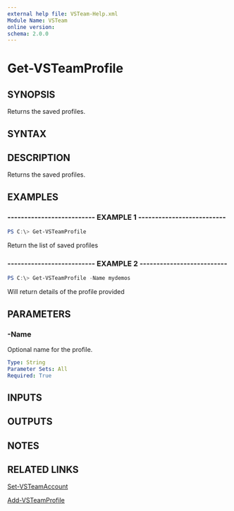 ```yaml
---
external help file: VSTeam-Help.xml
Module Name: VSTeam
online version:
schema: 2.0.0
---
```


# Get-VSTeamProfile

## SYNOPSIS

Returns the saved profiles.

## SYNTAX

## DESCRIPTION

Returns the saved profiles.

## EXAMPLES

### -------------------------- EXAMPLE 1 --------------------------

```PowerShell
PS C:\> Get-VSTeamProfile
```

Return the list of saved profiles

### -------------------------- EXAMPLE 2 --------------------------

```PowerShell
PS C:\> Get-VSTeamProfile -Name mydemos
```

Will return details of the profile provided

## PARAMETERS

### -Name

Optional name for the profile.

```yaml
Type: String
Parameter Sets: All
Required: True
```

## INPUTS

## OUTPUTS

## NOTES

## RELATED LINKS

[Set-VSTeamAccount](Set-VSTeamAccount.md)

[Add-VSTeamProfile](Add-VSTeamProfile.md)

